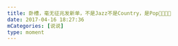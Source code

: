 ```yaml
---
title: 卧槽，毫无征兆发新单，不是Jazz不是Country，是Pop🎉🎉🎉🎉
date: 2017-04-16 18:27:36
mCategories: [说说]
type: moment
---
```


<div id="pics-20170416182736"></div>

<script src="/lib/moment/pics.js"></script>
<script>
var data = [
    {"link": "2017-04-16_000000.jpeg", "type": "shuoshuo"}
];
picsRender(data, "pics-20170416182736");
</script>
